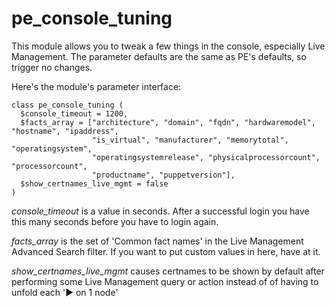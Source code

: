 pe_console_tuning
=================

This module allows you to tweak a few things in the console, especially Live Management.
The parameter defaults are the same as PE's defaults, so trigger no changes.

Here's the module's parameter interface:
```puppet
class pe_console_tuning (
  $console_timeout = 1200,
  $facts_array = ["architecture", "domain", "fqdn", "hardwaremodel", "hostname", "ipaddress",
                  "is_virtual", "manufacturer", "memorytotal", "operatingsystem",
                  "operatingsystemrelease", "physicalprocessorcount", "processorcount",
                  "productname", "puppetversion"],
  $show_certnames_live_mgmt = false
)
```
*console_timeout* is a value in seconds. After a successful login you have this many seconds before you have to login again.

*facts_array* is the set of 'Common fact names' in the Live Management Advanced Search filter. If you want to put custom values in here, have at it.

*show_certnames_live_mgmt* causes certnames to be shown by default after performing some Live Management query or action instead of of having to unfold each '▶ on 1 node'
